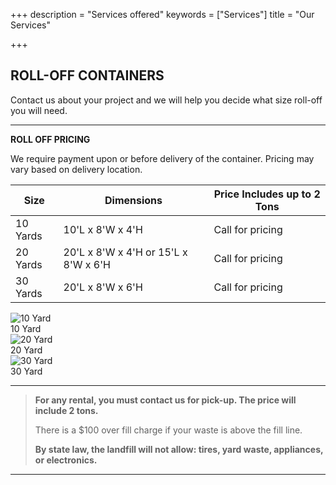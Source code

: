 +++
description = "Services offered"
keywords = ["Services"]
title = "Our Services"

+++
## ROLL-OFF CONTAINERS

Contact us about your project and we will help you decide what size roll-off you will need.

***

**ROLL OFF PRICING**

We require payment upon or before delivery of the container. Pricing may vary based on delivery location. 

| Size | Dimensions | Price Includes up to 2 Tons |
| --- | --- | --- |
| 10 Yards | 10'L x 8'W x 4'H | Call for pricing |
| 20 Yards | 20'L x 8'W x 4'H or 15'L x 8'W x 6'H | Call for pricing|
| 30 Yards | 20'L x 8'W x 6'H | Call for pricing |

<div class="photostrip">
<div class="photo">
<img class="thumb" src="/img/products/10yd-1-sm.jpg" alt="10 Yard"><div class="label">10 Yard</div>
</div>
<div class="photo">
<img class="thumb" src="/img/products/20yd-3-sm.jpg" alt="20 Yard"><div class="label">20 Yard</div>
</div>
<div class="photo">
<img class="thumb" src="/img/products/30yd-8-sm.jpg" alt="30 Yard"><div class="label">30 Yard</div>
</div>
</div>

***

> <b>For any rental, you must contact us for pick-up. The price will include 2 tons.</b>
>
> There is a $100 over fill charge if your waste is above the fill line.
>
> **By state law, the landfill will not allow: tires, yard waste, appliances, or electronics.**

***
